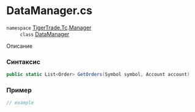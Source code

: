 
# DataManager.cs
`namespace` [TigerTrade.Tc](../../../../TigerTrade.Tc.md).[Manager](../../../../TigerTrade.Tc/Manager.md)  
&nbsp;&nbsp;&nbsp;&nbsp;&nbsp;&nbsp;&nbsp;&nbsp;&nbsp;`class` [DataManager](../../DataManager.cs.md)

Описание

### Синтаксис
```csharp
public static List<Order> GetOrders(Symbol symbol, Account account)
```


### Пример  
```csharp
// example
```
                    
                    